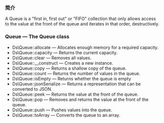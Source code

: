 ### 简介

A Queue is a "first in, first out" or "FIFO" collection that only allows access to the value at the front of the queue and iterates in that order, destructively. 


### Queue — The Queue class

* Ds\Queue::allocate — Allocates enough memory for a required capacity.
* Ds\Queue::capacity — Returns the current capacity.
* Ds\Queue::clear — Removes all values.
* Ds\Queue::__construct — Creates a new instance.
* Ds\Queue::copy — Returns a shallow copy of the queue.
* Ds\Queue::count — Returns the number of values in the queue.
* Ds\Queue::isEmpty — Returns whether the queue is empty
* Ds\Queue::jsonSerialize — Returns a representation that can be converted to JSON.
* Ds\Queue::peek — Returns the value at the front of the queue.
* Ds\Queue::pop — Removes and returns the value at the front of the queue.
* Ds\Queue::push — Pushes values into the queue.
* Ds\Queue::toArray — Converts the queue to an array.